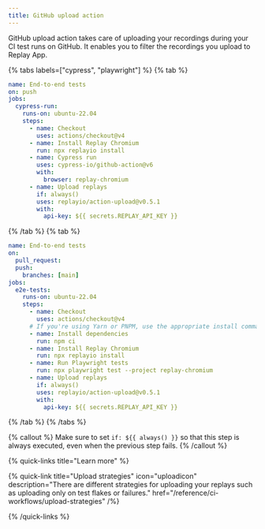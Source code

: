 ```yaml
---
title: GitHub upload action
---
```

GitHub upload action takes care of uploading your recordings during your CI test runs on GitHub. It enables you to filter the recordings you upload to Replay App.

{% tabs labels=["cypress", "playwright"] %}
{% tab %}
```yaml {% fileName=".github/workflows/e2e.yml" highlight=["15-19"] lineNumbers=true %}
name: End-to-end tests
on: push
jobs:
  cypress-run:
    runs-on: ubuntu-22.04
    steps:
      - name: Checkout
        uses: actions/checkout@v4
      - name: Install Replay Chromium
        run: npx replayio install
      - name: Cypress run
        uses: cypress-io/github-action@v6
        with:
          browser: replay-chromium
      - name: Upload replays
        if: always()
        uses: replayio/action-upload@v0.5.1
        with:
          api-key: ${{ secrets.REPLAY_API_KEY }}
```
{% /tab %}
{% tab %}
```yml {% fileName=".github/workflows/e2e.yml" lineNumbers=true  highlight=["19-23"] %}
name: End-to-end tests
on:
  pull_request:
  push:
    branches: [main]
jobs:
  e2e-tests:
    runs-on: ubuntu-22.04
    steps:
      - name: Checkout
        uses: actions/checkout@v4
      # If you're using Yarn or PNPM, use the appropriate install command here
      - name: Install dependencies
        run: npm ci
      - name: Install Replay Chromium
        run: npx replayio install
      - name: Run Playwright tests
        run: npx playwright test --project replay-chromium
      - name: Upload replays
        if: always()
        uses: replayio/action-upload@v0.5.1
        with:
          api-key: ${{ secrets.REPLAY_API_KEY }}
```
{% /tab %}
{% /tabs %}

{% callout %}
Make sure to set `if: ${{ always() }}` so that this step is always executed, even when the previous step fails.
{% /callout %}

{% quick-links title="Learn more" %}

{% quick-link 
  title="Upload strategies" 
  icon="uploadicon"
  description="There are different strategies for uploading your replays such as uploading  only on test flakes or failures."
   href="/reference/ci-workflows/upload-strategies"
/%}

{% /quick-links %}